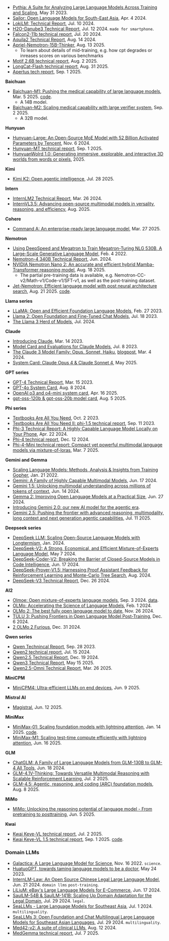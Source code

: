 
- [Pythia: A Suite for Analyzing Large Language Models Across Training and Scaling](https://arxiv.org/pdf/2304.01373), May 31 2023.
- [Sailor: Open Language Models for South-East Asia](https://arxiv.org/pdf/2404.03608), Apr. 4 2024.
- [LokiLM: Technical Report](https://arxiv.org/abs/2407.07370), Jul. 10 2024.
- [H2O-Danube3 Technical Report](https://arxiv.org/pdf/2407.09276), Jul. 12 2024. `made for smartphone`.
- [Falcon2-11b technical report](https://arxiv.org/pdf/2407.14885), Jul. 20 2024.
- [Aquila2 Technical Report](https://arxiv.org/pdf/2408.07410), Aug. 14 2024.
- [Apriel-Nemotron-15B-Thinker](https://arxiv.org/pdf/2508.10948), Aug. 13 2025.
  - To learn about details of mid-training, e.g. how cpt degrades or inreases scores on various benchmarks
- [Motif 2.6B technical report](https://arxiv.org/pdf/2508.09148), Aug. 2 2025.
- [LongCat-Flash technical report](https://t.co/QGZbEMOMLl), Aug. 31 2025.
- [Apertus tech report](https://github.com/swiss-ai/apertus-tech-report/tree/main), Sep. 1 2025.

**Baichuan**
- [Baichuan-M1: Pushing the medical capability of large language models](https://arxiv.org/pdf/2502.12671), Mar. 5 2025. [code](https://github.com/baichuan-inc/Baichuan-M1-14B).
  - A 14B model.
- [Baichuan-M2: Scaling medical capability with large verifier system](https://arxiv.org/pdf/2509.02208), Sep. 2 2025.
  - A 32B model. 

**Hunyuan**
- [Hunyuan-Large: An Open-Source MoE Model with 52 Billion Activated Parameters by Tencent](https://arxiv.org/pdf/2411.02265), Nov. 6 2024.
- [Hunyuan-MT technical report](https://github.com/Tencent-Hunyuan/Hunyuan-MT/blob/main/Hunyuan_MT_Technical_Report.pdf), Sep. 1 2025.
- [HunyuanWolrd 1.0: Generating immersive, explorable, and interactive 3D worlds from words or pixels](https://3d-models.hunyuan.tencent.com/world/HY_World_1_technical_report.pdf), 2025.

**Kimi**
- [Kimi K2: Open agentic intelligence](https://arxiv.org/pdf/2507.20534), Jul. 28 2025.

**Intern**
- [InternLM2 Technical Report](https://arxiv.org/pdf/2403.17297), Mar. 26 2024.
- [InternVL3.5: Advancing open-source multimodal models in versality, reasoning, and efficiency](https://arxiv.org/pdf/2508.18265), Aug. 2025.

**Cohere**
- [Command A: An enterprise-ready large language model](https://cohere.com/research/papers/command-a-technical-report.pdf), Mar. 27 2025.

**Nemotron**
- [Using DeepSpeed and Megatron to Train Megatron-Turing NLG 530B, A Large-Scale Generative Language Model](https://arxiv.org/pdf/2201.11990), Feb. 4 2022.
- [Nemotron-4 340B Technical Report](https://d1qx31qr3h6wln.cloudfront.net/publications/Nemotron_4_340B_8T_0.pdf), Jun. 2024.
- [NVIDIA Nemotron Nano 2: An accurate and efficient hybrid Mamba-Transformer reasoning model](https://research.nvidia.com/labs/adlr/files/NVIDIA-Nemotron-Nano-2-Technical-Report.pdf), Aug. 18 2025.
  - The partial pre-training data is available, e.g. Nemotron-CC-v2/Math-v1/Code-v1/SFT-v1, as well as the post-training dataset.
- [Jet-Nemotron: Efficient language model with post neural architecture search](https://arxiv.org/pdf/2508.15884), Aug. 21 2025. [code](https://github.com/NVlabs/Jet-Nemotron).

**Llama series**
- [LLaMA: Open and Efficient Foundation Language Models](https://arxiv.org/abs/2302.13971), Feb. 27 2023.
- [Llama 2: Open Foundation and Fine-Tuned Chat Models](https://arxiv.org/abs/2307.09288), Jul. 18 2023.
- [The Llama 3 Herd of Models](https://arxiv.org/pdf/2407.21783), Jul. 2024.

**Claude**
- [Introducing Claude](https://www.anthropic.com/news/introducing-claude), Mar. 14 2023.
- [Model Card and Evaluations for Claude Models](https://www-cdn.anthropic.com/bd2a28d2535bfb0494cc8e2a3bf135d2e7523226/Model-Card-Claude-2.pdf), Jul. 8 2023.
- [The Claude 3 Model Family: Opus, Sonnet, Haiku](https://www-cdn.anthropic.com/de8ba9b01c9ab7cbabf5c33b80b7bbc618857627/Model_Card_Claude_3.pdf), [blogpost](https://www.anthropic.com/news/claude-3-family), Mar. 4 2024.
- [System Card: Claude Opus 4 & Claude Sonnet 4](https://www-cdn.anthropic.com/6be99a52cb68eb70eb9572b4cafad13df32ed995.pdf), May 2025.

**GPT series**
- [GPT-4 Technical Report](https://arxiv.org/abs/2303.08774), Mar. 15 2023.
- [GPT-4o System Card](https://arxiv.org/pdf/2410.21276), Aug. 8 2024.
- [OpenAI o3 and o4-mini system card](https://cdn.openai.com/pdf/2221c875-02dc-4789-800b-e7758f3722c1/o3-and-o4-mini-system-card.pdf), Apr. 16 2025.
- [gpt-oss-120b & gpt-oss-20b model card](https://cdn.openai.com/pdf/419b6906-9da6-406c-a19d-1bb078ac7637/oai_gpt-oss_model_card.pdf), Aug. 5 2025.

**Phi series**
- [Textbooks Are All You Need](https://arxiv.org/pdf/2306.11644), Oct. 2 2023.
- [Textbooks Are All You Need II: phi-1.5 technical report](https://arxiv.org/abs/2309.05463), Sep. 11 2023.
- [Phi-3 Technical Report: A Highly Capable Language Model Locally on Your Phone](https://arxiv.org/abs/2404.14219), Apr. 22 2024.
- [Phi-4 technical report](https://arxiv.org/pdf/2412.08905), Dec. 12 2024.
- [Phi-4-Mini technical report: Compact yet powerful multimodal language models via mixture-of-loras](https://arxiv.org/pdf/2503.01743), Mar. 7 2025.

**Gemini and Gemma**
- [Scaling Language Models: Methods, Analysis & Insights from Training Gopher](https://arxiv.org/pdf/2112.11446), Jan. 21 2022.
- [Gemini: A Family of Highly Capable Multimodal Models](https://arxiv.org/pdf/2312.11805), Jun. 17 2024.
- [Gemini 1.5: Unlocking multimodal understanding across millions of tokens of context](https://arxiv.org/pdf/2403.05530), Jun. 14 2024.
- [Gemma 2: Improving Open Language Models at a Practical Size](https://storage.googleapis.com/deepmind-media/gemma/gemma-2-report.pdf), Jun. 27 2024.
- [Introducing Gemini 2.0: our new AI model for the agentic era](https://blog.google/technology/google-deepmind/google-gemini-ai-update-december-2024/#ceo-message).
- [Gemini 2.5: Pushing the frontier with advanced reasoning, multimodality, long context and next generation agentic capabilities](https://arxiv.org/pdf/2507.06261), Jul. 11 2025.

**Deepseek series**
- [DeepSeek LLM: Scaling Open-Source Language Models with Longtermism](https://arxiv.org/abs/2401.02954), Jan. 2024.
- [DeepSeek-V2: A Strong, Economical, and Efficient Mixture-of-Experts Language Model](https://arxiv.org/abs/2405.04434), May 7 2024.
- [DeepSeek-Coder-V2: Breaking the Barrier of Closed-Source Models in Code Intelligence](https://arxiv.org/abs/2406.11931), Jun. 17 2024.
- [DeepSeek-Prover-V1.5: Harnessing Proof Assistant Feedback for Reinforcement Learning and Monte-Carlo Tree Search](https://arxiv.org/pdf/2408.08152), Aug. 2024.
- [DeepSeek-V3 Technical Report](https://arxiv.org/abs/2412.19437), Dec. 26 2024.

**AI2**
- [Olmoe: Open mixture-of-experts language models](https://arxiv.org/pdf/2409.02060), Sep. 3 2024. [data](https://huggingface.co/datasets/allenai/OLMoE-mix-0924).
- [OLMo: Accelerating the Science of Language Models](https://arxiv.org/abs/2402.00838), Feb. 1 2024.
- [OLMo 2: The best fully open language model to date](https://allenai.org/blog/olmo2), Nov. 26 2024.
- [TÜLU 3: Pushing Frontiers in Open Language Model Post-Training](https://arxiv.org/pdf/2411.15124), Dec. 6 2024.
- [2 OLMo 2 Furious](https://arxiv.org/pdf/2501.00656), Dec. 31 2024.

**Qwen series**
- [Qwen Technincal Report](https://arxiv.org/pdf/2309.16609), Sep. 28 2023.
- [Qwen2 technical report](https://arxiv.org/pdf/2407.10671), Jul. 15 2024.
- [Qwen2.5 Technical Report](https://arxiv.org/pdf/2412.15115), Dec. 19 2024.
- [Qwen3 Technical Report](https://arxiv.org/pdf/2505.09388), May 15 2025.
- [Qwen2.5-Omni Technical Report](https://arxiv.org/pdf/2503.20215), Mar. 26 2025.

**MiniCPM**
- [MiniCPM4: Ultra-efficient LLMs on end devices](https://arxiv.org/pdf/2506.07900), Jun. 9 2025.

**Mistral AI**
- [Magistral](https://arxiv.org/pdf/2506.10910), Jun. 12 2025.

**MiniMax**
- [MiniMax-01: Scaling foundation models with lightning attention](https://arxiv.org/pdf/2501.08313), Jan. 14 2025. [code](https://github.com/MiniMax-AI/MiniMax-01).
- [MiniMax-M1: Scaling test-time compute efficiently with lightning attention](https://github.com/MiniMax-AI/MiniMax-M1/blob/main/MiniMax_M1_tech_report.pdf), Jun. 16 2025.

**GLM**
- [ChatGLM: A Family of Large Language Models from GLM-130B to GLM-4 All Tools](https://arxiv.org/pdf/2406.12793), Jun. 18 2024.
- [GLM-4.1V-Thinking: Towards Versatile Multimodal Reasoning with Scalable Reinforcement Learning](https://arxiv.org/pdf/2507.01006), Jul. 2 2025.
- [GLM-4.5: Agentic, reasoning, and coding (ARC) foundation models](https://arxiv.org/pdf/2508.06471), Aug. 8 2025.

**MiMo**
- [MiMo: Unlocking the reasoning potential of language model - From pretraining to posttraining](https://arxiv.org/pdf/2505.07608), Jun. 5 2025.

**Kwai**
- [Kwai Keye-VL technical report](https://arxiv.org/pdf/2507.01949), Jul. 2 2025.
- [Kwai Keye-VL 1.5 technical report](https://arxiv.org/pdf/2509.01563), Sep. 1 2025. [code](https://github.com/Kwai-Keye/Keye).

### Domain LLMs

- [Galactica: A Large Language Model for Science](https://arxiv.org/pdf/2211.09085), Nov. 16 2022. `science`.
- [HuatuoGPT, towards taming language models to be a doctor](https://arxiv.org/pdf/2305.15075), May 24 2023.
- [InternLM-Law: An Open Source Chinese Legal Large Language Model](https://arxiv.org/pdf/2406.14887), Jun. 21 2024. `domain llms` `post-training`.
- [LiLiuM: eBay's Large Language Models for E-Commerce](https://arxiv.org/pdf/2406.12023), Jun. 17 2024.
- [SaulLM-54B & SaulLM-141B: Scaling Up Domain Adaptation for the Legal Domain](https://arxiv.org/pdf/2407.19584), Jul. 29 2024. `legal`.
- [SeaLLMs - Large Language Models for Southeast Asia](https://arxiv.org/pdf/2312.00738), Jul. 1 2024. `multilinguality`.
- [SeaLLMs 3: Open Foundation and Chat Multilingual Large Language Models for Southeast Asian Languages](https://arxiv.org/pdf/2407.19672), Jul. 29 2024. `multilinguality`.
- [Med42-v2: A suite of clinical LLMs](https://arxiv.org/pdf/2408.06142), Aug. 12 2024.
- [MedGemma technical report](https://arxiv.org/pdf/2507.05201), Jul. 7 2025.


